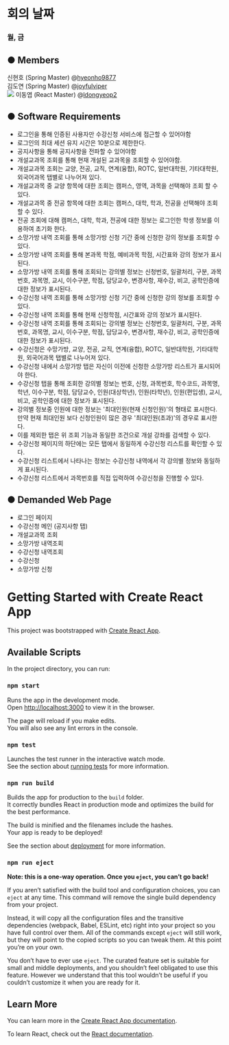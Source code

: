 # 회의 날짜
### 월, 금


## ● Members

신현호 (Spring Master) @[hyeonho9877](https://github.com/hyeonho9877)<br>
김도연 (Spring Master) @[joyfulviper](https://github.com/joyfulviper)<br>
<img src="https://img.shields.io/badge/React-61DAFB?style=flat-square&logo=React&logoColor=white"/>
이동엽 (React Master) @[ldongyeop2](https://github.com/ldongyeop2)


## ● Software Requirements
- 로그인을 통해 인증된 사용자만 수강신청 서비스에 접근할 수 있어야함
- 로그인의 최대 세션 유지 시간은 10분으로 제한한다.
- 공지사항을 통해 공지사항을 전파할 수 있어야함
- 개설교과목 조회를 통해 현재 개설된 교과목을 조회할 수 있어야함.
- 개설교과목 조회는 교양, 전공, 교직, 연계(융합), ROTC, 일반대학원, 기타대학원, 외국어과목 탭별로 나누어져 있다.
- 개설교과목 중 교양 항목에 대한 조회는 캠퍼스, 영역, 과목을 선택해야 조회 할 수 있다.
- 개설교과목 중 전공 항목에 대한 조회는 캠퍼스, 대학, 학과, 전공을 선택해야 조회 할 수 있다.
- 전공 조회에 대해 캠퍼스, 대학, 학과, 전공에 대한 정보는 로그인한 학생 정보를 이용하여 초기화 한다.
- 소망가방 내역 조회를 통해 소망가방 신청 기간 중에 신청한 강의 정보를 조회할 수 있다.
- 소망가방 내역 조회를 통해 본과목 학점, 예비과목 학점, 시간표와 강의 정보가 표시된다.
- 소망가방 내역 조회를 통해 조회되는 강의별 정보는 신청번호, 일괄처리, 구분, 과목번호, 과목명, 교시, 이수구분, 학점, 담당교수, 변경사항, 재수강, 비고, 공학인증에 대한 정보가 표시된다.
- 수강신청 내역 조회를 통해 소망가방 신청 기간 중에 신청한 강의 정보를 조회할 수 있다.
- 수강신청 내역 조회를 통해 현재 신청학점, 시간표와 강의 정보가 표시된다.
- 수강신청 내역 조회를 통해 조회되는 강의별 정보는 신청번호, 일괄처리, 구분, 과목번호, 과목명, 교시, 이수구분, 학점, 담당교수, 변경사항, 재수강, 비고, 공학인증에 대한 정보가 표시된다.
- 수강신청은 수망가방, 교양, 전공, 교직, 연계(융합), ROTC, 일반대학원, 기타대학원, 외국어과목 탭별로 나누어져 있다.
- 수강신청 내에서 소망가방 탭은 자신이 이전에 신청한 소망가방 리스트가 표시되어야 한다.
- 수강신청 탭을 통해 조회한 강의별 정보는 번호, 신청, 과목번호, 학수코드, 과목명, 학년, 이수구분, 학점, 담당교수, 인원(대상학년), 인원(타학년), 인원(편입생), 교시, 비고, 공학인증에 대한 정보가 표시된다.
- 강의별 정보중 인원에 대한 정보는 '최대인원(현재 신청인원)'의 형태로 표시한다. 만약 현재 최대인원 보다 신청인원이 많은 경우 '최대인원(초과)'의 경우로 표시한다.
- 이를 제외한 탭은 위 조회 기능과 동일한 조건으로 개설 강좌를 검색할 수 있다.
- 수강신청 페이지의 하단에는 모든 탭에서 동일하게 수강신청 리스트를 확인할 수 있다.
- 수강신청 리스트에서 나타나는 정보는 수강신청 내역에서 각 강의별 정보와 동일하게 표시된다.
- 수강신청 리스트에서 과목번호를 직접 입력하여 수강신청을 진행할 수 있다.

## ● Demanded Web Page
- 로그인 페이지
- 수강신청 메인 (공지사항 탭)
- 개설교과목 조회
- 소망가방 내역조회
- 수강신청 내역조회
- 수강신청
- 소망가방 신청

# Getting Started with Create React App

This project was bootstrapped with [Create React App](https://github.com/facebook/create-react-app).

## Available Scripts

In the project directory, you can run:

### `npm start`

Runs the app in the development mode.\
Open [http://localhost:3000](http://localhost:3000) to view it in the browser.

The page will reload if you make edits.\
You will also see any lint errors in the console.

### `npm test`

Launches the test runner in the interactive watch mode.\
See the section about [running tests](https://facebook.github.io/create-react-app/docs/running-tests) for more information.

### `npm run build`

Builds the app for production to the `build` folder.\
It correctly bundles React in production mode and optimizes the build for the best performance.

The build is minified and the filenames include the hashes.\
Your app is ready to be deployed!

See the section about [deployment](https://facebook.github.io/create-react-app/docs/deployment) for more information.

### `npm run eject`

**Note: this is a one-way operation. Once you `eject`, you can’t go back!**

If you aren’t satisfied with the build tool and configuration choices, you can `eject` at any time. This command will remove the single build dependency from your project.

Instead, it will copy all the configuration files and the transitive dependencies (webpack, Babel, ESLint, etc) right into your project so you have full control over them. All of the commands except `eject` will still work, but they will point to the copied scripts so you can tweak them. At this point you’re on your own.

You don’t have to ever use `eject`. The curated feature set is suitable for small and middle deployments, and you shouldn’t feel obligated to use this feature. However we understand that this tool wouldn’t be useful if you couldn’t customize it when you are ready for it.

## Learn More

You can learn more in the [Create React App documentation](https://facebook.github.io/create-react-app/docs/getting-started).

To learn React, check out the [React documentation](https://reactjs.org/).
